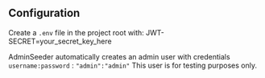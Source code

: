## Configuration
Create a `.env` file in the project root with: JWT-SECRET=your_secret_key_here

AdminSeeder automatically creates an admin user with credentials `username:password` : `"admin":"admin"`
This user is for testing purposes only.